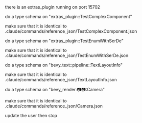 there is an extras_plugin running on port 15702

do a type schema on "extras_plugin::TestComplexComponent"

make sure that it is identical to .claude/commands/reference_json/TestComplexComponent.json

do a type schema on "extras_plugin::TestEnumWithSerDe"

make sure that it is identical to .claude/commands/reference_json/TestEnumWithSerDe.json

do a type schema on "bevy_text::pipeline::TextLayoutInfo"

make sure that it is identical to .claude/commands/reference_json/TextLayoutInfo.json

do a type schema on "bevy_render::camera::camera::Camera"

make sure that it is identical to .claude/commands/reference_json/Camera.json

update the user then stop
